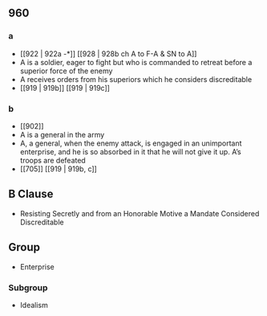 ## 960
### a
- [[922 | 922a -*]] [[928 | 928b ch A to F-A &amp; SN to A]] 
- A is a soldier, eager to fight but who is commanded to retreat before a superior force of the enemy
- A receives orders from his superiors which he considers discreditable
- [[919 | 919b]] [[919 | 919c]] 

### b
- [[902]] 
- A is a general in the army
- A, a general, when the enemy attack, is engaged in an unimportant enterprise, and he is so absorbed in it that he will not give it up. A’s troops are defeated
- [[705]] [[919 | 919b, c]] 

## B Clause
- Resisting Secretly and from an Honorable Motive a Mandate Considered Discreditable

## Group
- Enterprise

### Subgroup
- Idealism

